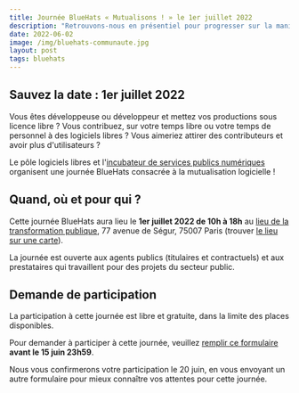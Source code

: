 ```yaml
---
title: Journée BlueHats « Mutualisons ! » le 1er juillet 2022
description: "Retrouvons-nous en présentiel pour progresser sur la manière de rendre nos productions logicielles plus collaboratives et augmenter leurs réutilisations dans l'administration."
date: 2022-06-02
image: /img/bluehats-communaute.jpg
layout: post
tags: bluehats
---
```


## Sauvez la date : 1er juillet 2022

Vous êtes développeuse ou développeur et mettez vos productions sous licence libre ?  Vous contribuez, sur votre temps libre ou votre temps de personnel à des logiciels libres ?  Vous aimeriez attirer des contributeurs et avoir plus d'utilisateurs ?

Le pôle logiciels libres et l'[incubateur de services publics numériques](https://beta.gouv.fr) organisent une journée BlueHats consacrée à la mutualisation logicielle !

## Quand, où et pour qui ?

Cette journée BlueHats aura lieu le **1er juillet 2022 de 10h à 18h** au [lieu de la transformation publique](https://www.modernisation.gouv.fr/diffuser-linnovation-publique/le-lieu-de-la-transformation-publique), 77 avenue de Ségur, 75007 Paris (trouver [le lieu sur une carte](https://osm.org/go/0BOdStupT?node=1943846151)).

La journée est ouverte aux agents publics (titulaires et contractuels) et aux prestataires qui travaillent pour des projets du secteur public.

## Demande de participation

La participation à cette journée est libre et gratuite, dans la limite des places disponibles.

Pour demander à participer à cette journée, veuillez [remplir ce formulaire](https://framaforms.org/1er-juillet-2022-journee-bluehats-mutualisons-demande-de-participation-1654151829) **avant le 15 juin 23h59**.

Nous vous confirmerons votre participation le 20 juin, en vous envoyant un autre formulaire pour mieux connaître vos attentes pour cette journée.
